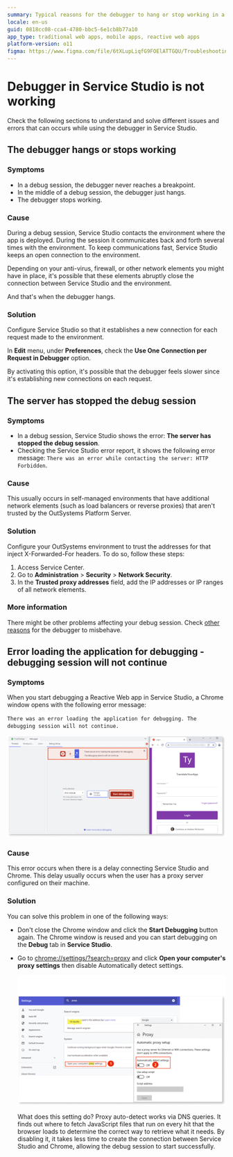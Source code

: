 ```yaml
---
summary: Typical reasons for the debugger to hang or stop working in a debugging session. Check the causes and the solutions.
locale: en-us
guid: 0818cc08-cca4-4780-bbc5-6e1cb8b77a10
app_type: traditional web apps, mobile apps, reactive web apps
platform-version: o11
figma: https://www.figma.com/file/6tXLupLiqfG9FOElATTGQU/Troubleshooting?node-id=3330:2682
---
```


# Debugger in Service Studio is not working

Check the following sections to understand and solve different issues and errors that can occurs while using the debugger in Service Studio.

## The debugger hangs or stops working

### Symptoms

* In a debug session, the debugger never reaches a breakpoint.
* In the middle of a debug session, the debugger just hangs.
* The debugger stops working.

### Cause

During a debug session, Service Studio contacts the environment where the app is deployed. During the session it communicates back and forth several times with the environment. To keep communications fast,  Service Studio keeps an open connection to the environment.

Depending on your anti-virus, firewall, or other network elements you might have in place, it's possible that these elements abruptly close the connection between  Service Studio and the environment.

And that's when the debugger hangs.

### Solution

Configure Service Studio so that it establishes a new connection for each request made to the environment.

In **Edit** menu, under **Preferences**, check the **Use One Connection per Request in Debugger** option.

By activating this option, it's possible that the debugger feels slower since it's establishing new connections on each request.

## The server has stopped the debug session

### Symptoms

* In a debug session, Service Studio shows the error: **The server has stopped the debug session**.
* Checking the Service Studio error report, it shows the following error message: `There was an error while contacting the server: HTTP Forbidden`.

### Cause

This usually occurs in self-managed environments that have additional network elements (such as load balancers or reverse proxies) that aren't trusted by the OutSystems Platform Server.

### Solution

Configure your OutSystems environment to trust the addresses for that inject X-Forwarded-For headers.
To do so, follow these steps:

1. Access Service Center.
1. Go to **Administration** > **Security** > **Network Security**.
1. In the **Trusted proxy addresses** field, add the IP addresses or IP ranges of all network elements.

### More information

There might be other problems affecting your debug session. Check [other reasons](http://www.outsystems.com/forums/discussion/10962/tip-service-studio-is-not-always-stopping-in-my-breakpoints/) for the debugger to misbehave.

## Error loading the application for debugging - debugging session will not continue

### Symptoms

When you start debugging a Reactive Web app in Service Studio, a Chrome window opens with the following error message:

`There was an error loading the application for debugging. The debugging session will not continue.`

![Error message](images/error-debugging-ss.png)

### Cause

This error occurs when there is a delay connecting Service Studio and Chrome. This delay usually occurs when the user has a proxy server configured on their machine.

### Solution

You can solve this problem in one of the following ways:

* Don't close the Chrome window and click the **Start Debugging** button again. The Chrome window is reused and you can start debugging on the **Debug** tab in **Service Studio**.

* Go to [chrome://settings/?search=proxy](chrome://settings/?search=proxy) and click **Open your computer's proxy settings** then disable Automatically detect settings. 

    ![Error solution](images/error-debugging-solution.png)

    What does this setting do? Proxy auto-detect works via DNS queries. It finds out where to fetch JavaScript files that run on every hit that the browser loads to determine the correct way to retrieve what it needs. By disabling it, it takes less time to create the connection between Service Studio and Chrome, allowing the debug session to start successfully.
